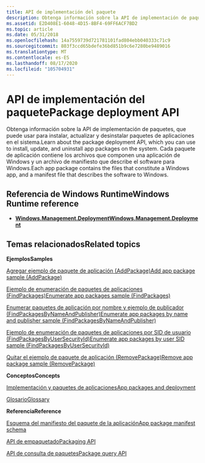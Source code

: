 ```yaml
---
title: API de implementación del paquete
description: Obtenga información sobre la API de implementación de paquetes, que puede usar para instalar, actualizar y desinstalar paquetes de aplicaciones en el sistema. Cada paquete de aplicación contiene los archivos que componen una aplicación de Windows y un archivo de manifiesto que describe el software para Windows.
ms.assetid: E2D408E1-6048-4D15-8BF4-69FF6ACF7BD2
ms.topic: article
ms.date: 05/31/2018
ms.openlocfilehash: 14a7559739d721781101fad804ebb040333c71c9
ms.sourcegitcommit: 803f3ccd65bdefe36bd851b9c6e7280be9489016
ms.translationtype: MT
ms.contentlocale: es-ES
ms.lasthandoff: 08/17/2020
ms.locfileid: "105704931"
---
```

# <a name="package-deployment-api"></a><span data-ttu-id="75c61-104">API de implementación del paquete</span><span class="sxs-lookup"><span data-stu-id="75c61-104">Package deployment API</span></span>

<span data-ttu-id="75c61-105">Obtenga información sobre la API de implementación de paquetes, que puede usar para instalar, actualizar y desinstalar paquetes de aplicaciones en el sistema.</span><span class="sxs-lookup"><span data-stu-id="75c61-105">Learn about the package deployment API, which you can use to install, update, and uninstall app packages on the system.</span></span> <span data-ttu-id="75c61-106">Cada paquete de aplicación contiene los archivos que componen una aplicación de Windows y un archivo de manifiesto que describe el software para Windows.</span><span class="sxs-lookup"><span data-stu-id="75c61-106">Each app package contains the files that constitute a Windows app, and a manifest file that describes the software to Windows.</span></span>

## <a name="windows-runtime-reference"></a><span data-ttu-id="75c61-107">Referencia de Windows Runtime</span><span class="sxs-lookup"><span data-stu-id="75c61-107">Windows Runtime reference</span></span>

-   [<span data-ttu-id="75c61-108">**Windows.Management.Deployment**</span><span class="sxs-lookup"><span data-stu-id="75c61-108">**Windows.Management.Deployment**</span></span>](/uwp/api/Windows.Management.Deployment)

## <a name="related-topics"></a><span data-ttu-id="75c61-109">Temas relacionados</span><span class="sxs-lookup"><span data-stu-id="75c61-109">Related topics</span></span>

<dl> <dt>

<span data-ttu-id="75c61-110">**Ejemplos**</span><span class="sxs-lookup"><span data-stu-id="75c61-110">**Samples**</span></span>
</dt> <dt>

[<span data-ttu-id="75c61-111">Agregar ejemplo de paquete de aplicación (AddPackage)</span><span class="sxs-lookup"><span data-stu-id="75c61-111">Add app package sample (AddPackage)</span></span>](https://github.com/microsoft/Windows-classic-samples/tree/master/Samples/PackageManagerAddPackage)
</dt> <dt>

[<span data-ttu-id="75c61-112">Ejemplo de enumeración de paquetes de aplicaciones (FindPackages)</span><span class="sxs-lookup"><span data-stu-id="75c61-112">Enumerate app packages sample (FindPackages)</span></span>](https://github.com/microsoft/Windows-classic-samples/tree/master/Samples/PackageManagerFindPackages)
</dt> <dt>

[<span data-ttu-id="75c61-113">Enumerar paquetes de aplicación por nombre y ejemplo de publicador (FindPackagesByNameAndPublisher)</span><span class="sxs-lookup"><span data-stu-id="75c61-113">Enumerate app packages by name and publisher sample (FindPackagesByNameAndPublisher)</span></span>](https://github.com/microsoft/Windows-classic-samples/tree/master/Samples/PackageManagerFindPackagesByNameAndPublisher)
</dt> <dt>

[<span data-ttu-id="75c61-114">Ejemplo de enumeración de paquetes de aplicaciones por SID de usuario (FindPackagesByUserSecurityId)</span><span class="sxs-lookup"><span data-stu-id="75c61-114">Enumerate app packages by user SID sample (FindPackagesByUserSecurityId)</span></span>](https://github.com/microsoft/Windows-classic-samples/tree/master/Samples/PackageManagerFindPackagesByUserSecurityIda)
</dt> <dt>

[<span data-ttu-id="75c61-115">Quitar el ejemplo de paquete de aplicación (RemovePackage)</span><span class="sxs-lookup"><span data-stu-id="75c61-115">Remove app package sample (RemovePackage)</span></span>](https://github.com/microsoft/Windows-classic-samples/tree/master/Samples/PackageManagerRemovePackage)
</dt> <dt>

<span data-ttu-id="75c61-116">**Conceptos**</span><span class="sxs-lookup"><span data-stu-id="75c61-116">**Concepts**</span></span>
</dt> <dt>

<span data-ttu-id="75c61-117">[Implementación y paquetes de aplicaciones](/previous-versions/windows/apps/hh464929(v=win.10))</span><span class="sxs-lookup"><span data-stu-id="75c61-117">[App packages and deployment](/previous-versions/windows/apps/hh464929(v=win.10))</span></span>
</dt> <dt>

[<span data-ttu-id="75c61-118">Glosario</span><span class="sxs-lookup"><span data-stu-id="75c61-118">Glossary</span></span>](appx-packaging-glossary.md)
</dt> <dt>

<span data-ttu-id="75c61-119">**Referencia**</span><span class="sxs-lookup"><span data-stu-id="75c61-119">**Reference**</span></span>
</dt> <dt>

[<span data-ttu-id="75c61-120">Esquema del manifiesto del paquete de la aplicación</span><span class="sxs-lookup"><span data-stu-id="75c61-120">App package manifest schema</span></span>](/uwp/schemas/appxpackage/appx-package-manifest)
</dt> <dt>

[<span data-ttu-id="75c61-121">API de empaquetado</span><span class="sxs-lookup"><span data-stu-id="75c61-121">Packaging API</span></span>](interfaces.md)
</dt> <dt>

[<span data-ttu-id="75c61-122">API de consulta de paquetes</span><span class="sxs-lookup"><span data-stu-id="75c61-122">Package query API</span></span>](functions.md)
</dt> </dl>

 

 